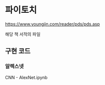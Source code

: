 # 파이토치

https://www.youngjin.com/reader/pds/pds.asp

해당 책 서적의 파일

## 구현 코드
### 알렉스넷 
CNN - AlexNet.ipynb

